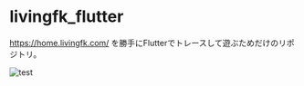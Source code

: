 # livingfk_flutter

https://home.livingfk.com/ を勝手にFlutterでトレースして遊ぶためだけのリポジトリ。

![test](https://user-images.githubusercontent.com/11763113/47267930-30bf2500-d585-11e8-953f-a8ef7b07277e.gif)

